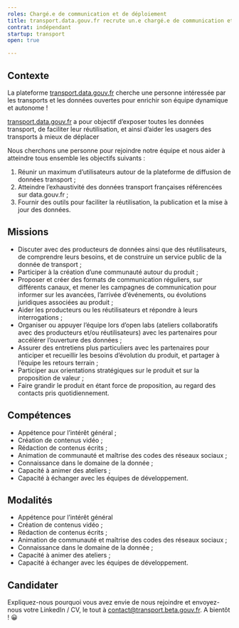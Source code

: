 ```yaml
---
roles: Chargé.e de communication et de déploiement
title: transport.data.gouv.fr recrute un.e chargé.e de communication et de déploiement
contrat: indépendant
startup: transport
open: true

---
```


## Contexte

La plateforme [transport.data.gouv.fr](https://transport.data.gouv.fr) cherche une personne intéressée par les transports et les données ouvertes pour enrichir son équipe dynamique et autonome !

[transport.data.gouv.fr](https://transport.data.gouv.fr) a pour objectif d’exposer toutes les données transport, de faciliter leur réutilisation, et ainsi d’aider les usagers des transports à mieux de déplacer

Nous cherchons une personne pour rejoindre notre équipe et nous aider à atteindre tous ensemble les objectifs suivants :
1. Réunir un maximum d’utilisateurs autour de la plateforme de diffusion de données transport ;
2. Atteindre l’exhaustivité des données transport françaises référencées sur data.gouv.fr ;
3. Fournir des outils pour faciliter la réutilisation, la publication et la mise à jour des données.

## Missions

- Discuter avec des producteurs de données ainsi que des réutilisateurs, de comprendre leurs besoins, et de construire un service public de la donnée de transport ;
- Participer à la création d’une communauté autour du produit ;
- Proposer et créer des formats de communication réguliers, sur différents canaux, et mener les campagnes de communication pour informer sur les avancées, l’arrivée d’événements, ou évolutions juridiques associées au produit ;
- Aider les producteurs ou les réutilisateurs et répondre à leurs interrogations ;
- Organiser ou appuyer l’équipe lors d’open labs (ateliers collaboratifs avec des producteurs et/ou réutilisateurs) avec les partenaires pour accélérer l’ouverture des données ;
- Assurer des entretiens plus particuliers avec les partenaires pour anticiper et recueillir les besoins d’évolution du produit, et partager à l’équipe les retours terrain ;
- Participer aux orientations stratégiques sur le produit et sur la proposition de valeur ;
- Faire grandir le produit en étant force de proposition, au regard des contacts pris quotidiennement.

## Compétences

- Appétence pour l’intérêt général ;
- Création de contenus vidéo  ;
- Rédaction de contenus écrits ;
- Animation de communauté et maîtrise des codes des réseaux sociaux ;
- Connaissance dans le domaine de la donnée ;
- Capacité à animer des ateliers ;
- Capacité à échanger avec les équipes de développement.

## Modalités

- Appétence pour l’intérêt général
- Création de contenus vidéo  ;
- Rédaction de contenus écrits ;
- Animation de communauté et maîtrise des codes des réseaux sociaux ;
- Connaissance dans le domaine de la donnée ;
- Capacité à animer des ateliers ;
- Capacité à échanger avec les équipes de développement.

## Candidater

Expliquez-nous pourquoi vous avez envie de nous rejoindre et envoyez-nous votre LinkedIn / CV, le tout à contact@transport.beta.gouv.fr.
A bientôt ! 😀



